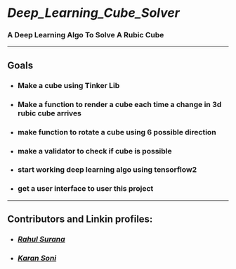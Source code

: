# <b><i>Deep_Learning_Cube_Solver </b></i>
### A Deep Learning Algo To Solve A Rubic Cube

***

## Goals 

- ### Make a cube using Tinker Lib
- ### Make a function to render a cube each time a change in 3d rubic cube arrives
- ### make function to rotate a cube using 6 possible direction
- ### make a validator to check if cube is possible
- ### start working deep learning algo using tensorflow2
- ### get a user interface to user this project

***

## Contributors and Linkin profiles:

- ### <b><i> [Rahul Surana](https://www.linkedin.com/in/rahul-surana/) </i></b>
- ### <b><i> [Karan Soni](https://www.linkedin.com/in/karan-soni-a021b4188/) </i></b>

